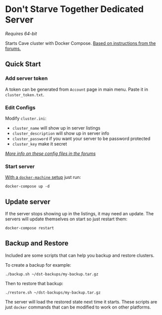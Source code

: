 

# Don't Starve Together Dedicated Server

*Requires 64-bit*

Starts Cave cluster with Docker Compose. [Based on instructions from the forums.][0]

## Quick Start

### Add server token

A token can be generated from `Account` page in main menu. Paste it in `cluster_token.txt`.

### Edit Configs

Modify `cluster.ini`:
* `cluster_name` will show up in server listings
* `cluster_description` will show up in server info
* `cluster_password` if you want your server to be password protected
* `cluster_key` make it secret

[*More info on these config files in the forums*][2]

### Start server

[With a `docker-machine` setup][1] just run:

    docker-compose up -d


## Update server

If the server stops showing up in the listings, it may need an update. The servers will update themselves on start so just restart them:

    docker-compose restart


## Backup and Restore

Included are some scripts that can help you backup and restore clusters.

To create a backup for example:

    ./backup.sh ~/dst-backups/my-backup.tar.gz

Then to restore that backup:

    ./restore.sh ~/dst-backups/my-backup.tar.gz

The server will load the restored state next time it starts. These scripts are just `docker` commands that can be modified to work on other platforms.

[0]: http://forums.kleientertainment.com/topic/64441-dedicated-server-quick-setup-guide-linux/
[1]: https://docs.docker.com/machine/get-started-cloud/
[2]: http://forums.kleientertainment.com/topic/64552-dedicated-server-settings-guide/

